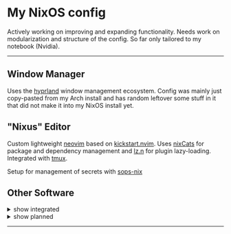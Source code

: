 # My NixOS config

Actively working on improving and expanding functionality.
Needs work on modularization and structure of the config.
So far only tailored to my notebook (Nvidia).

______________________________________________________________________

## Window Manager

Uses the [hyprland](https://github.com/hyprwm/Hyprland) window management ecosystem. Config was mainly just copy-pasted from my Arch install and has random leftover some stuff in it that did not make it into my NixOS install yet.

## "Nixus" Editor

Custom lightweight [neovim](https://github.com/neovim/neovim) based on [kickstart.nvim](https://github.com/nvim-lua/kickstart.nvim). Uses [nixCats](https://github.com/BirdeeHub/nixCats-nvim) for package and dependency management and [lz.n](https://github.com/nvim-neorocks/lz.n) for plugin lazy-loading. Integrated with [tmux](https://github.com/tmux/tmux).

Setup for management of secrets with [sops-nix](https://github.com/Mic92/sops-nix)

## Other Software

<details>
  <summary>show integrated</summary>

- [zsh](https://www.zsh.org/)
- [kitty](https://github.com/kovidgoyal/kitty)
- custom hardened [Firefox](https://hg.mozilla.org/mozilla-central/), addons included
- [custom](https://github.com/Neurarian/ags-bar) [ags](https://github.com/Aylur/ags) bar
- Steam
- Discord
- [YouTube Music](https://github.com/th-ch/youtube-music)

</details>

<details>
  <summary>show planned</summary>

- add [hyprspace](https://github.com/KZDKM/Hyprspace)
- ags widgets
- switch to [Wezterm](https://github.com/wez/wezterm)?

</details>

______________________________________________________________________
